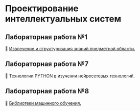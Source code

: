 # Проектирование интеллектуальных систем

## Лабораторная работа №1

📁 [Извлечение и структуризация знаний предметной области.](lab_1/lab_1.png)

## Лабораторная работа №7

📁 [Технологии PYTHON в изучении нейросетевых технологий.](lab_7/autistic.ipynb)

## Лабораторная работа №8

📁 [Библиотеки машинного обучения.](lab_8/lab_8.ipynb)
